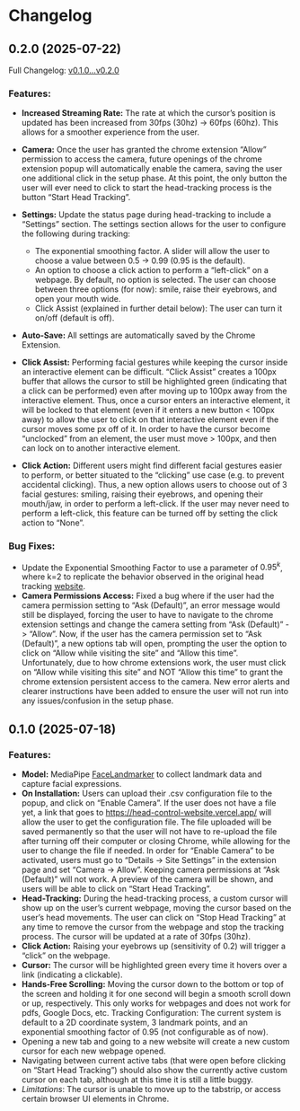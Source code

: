 # Changelog

## 0.2.0 (2025-07-22)

Full Changelog: [v0.1.0...v0.2.0](https://github.com/thshao2/head-tracking-chrome-extension/compare/v0.1.0...v0.2.0)

### Features:
- **Increased Streaming Rate:** The rate at which the cursor’s position is updated has been increased from 30fps (30hz) -> 60fps (60hz). This allows for a smoother experience from the user.

- **Camera:** Once the user has granted the chrome extension “Allow” permission to access the camera, future openings of the chrome extension popup will automatically enable the camera, saving the user one additional click in the setup phase. At this point, the only button the user will ever need to click to start the head-tracking process is the button “Start Head Tracking”.
- **Settings:** Update the status page during head-tracking to include a “Settings” section. The settings section allows for the user to configure the following during tracking:
  - The exponential smoothing factor. A slider will allow the user to choose a value between 0.5 -> 0.99 (0.95 is the default).
  - An option to choose a click action to perform a “left-click” on a webpage. By default, no option is selected. The user can choose between three options (for now): smile, raise their eyebrows, and open your mouth wide.
  - Click Assist (explained in further detail below): The user can turn it on/off (default is off).
- **Auto-Save:** All settings are automatically saved by the Chrome Extension.
- **Click Assist:** Performing facial gestures while keeping the cursor inside an interactive element can be difficult. “Click Assist” creates a 100px buffer that allows the cursor to still be highlighted green (indicating that a click can be performed) even after moving up to 100px away from the interactive element. Thus, once a cursor enters an interactive element, it will be locked to that element (even if it enters a new button < 100px away) to allow the user to click on that interactive element even if the cursor moves some px off of it. In order to have the cursor become “unclocked” from an element, the user must move > 100px, and then can lock on to another interactive element.
- **Click Action:** Different users might find different facial gestures easier to perform, or better situated to the “clicking” use case (e.g. to prevent accidental clicking). Thus, a new option allows users to choose out of 3 facial gestures: smiling, raising their eyebrows, and opening their mouth/jaw, in order to perform a left-click. If the user may never need to perform a left-click, this feature can be turned off by setting the click action to “None”.


### Bug Fixes:

- Update the Exponential Smoothing Factor to use a parameter of $0.95^k$, where k=2 to replicate the behavior observed in the original head tracking [website](https://head-control-website.vercel.app/).
- **Camera Permissions Access:** Fixed a bug where if the user had the camera permission setting to “Ask (Default)”, an error message would still be displayed, forcing the user to have to navigate to the chrome extension settings and change the camera setting from “Ask (Default)” -> “Allow”. Now, if the user has the camera permission set to “Ask (Default)”, a new options tab will open, prompting the user the option to click on “Allow while visiting the site” and “Allow this time”. Unfortunately, due to how chrome extensions work, the user must click on “Allow while visiting this site” and NOT “Allow this time” to grant the chrome extension persistent access to the camera. New error alerts and clearer instructions have been added to ensure the user will not run into any issues/confusion in the setup phase.

## 0.1.0 (2025-07-18)

### Features:
- **Model:** MediaPipe [FaceLandmarker](https://ai.google.dev/edge/mediapipe/solutions/vision/face_landmarker) to collect landmark data and capture facial expressions.
- **On Installation:** Users can upload their .csv configuration file to the popup, and click on “Enable Camera”. If the user does not have a file yet, a link that goes to https://head-control-website.vercel.app/ will allow the user to get the configuration file. The file uploaded will be saved permanently so that the user will not have to re-upload the file after turning off their computer or closing Chrome, while allowing for the user to change the file if needed. In order for “Enable Camera” to be activated, users must go to “Details -> Site Settings” in the extension page and set “Camera -> Allow”. Keeping camera permissions at “Ask (Default)” will not work. A preview of the camera will be shown, and users will be able to click on “Start Head Tracking”.
- **Head-Tracking:** During the head-tracking process, a custom cursor will show up on the user’s current webpage, moving the cursor based on the user’s head movements. The user can click on “Stop Head Tracking” at any time to remove the cursor from the webpage and stop the tracking process. The cursor will be updated at a rate of 30fps (30hz).
- **Click Action:** Raising your eyebrows up (sensitivity of 0.2) will trigger a “click” on the webpage.
- **Cursor:** The cursor will be highlighted green every time it hovers over a link (indicating a clickable).
- **Hands-Free Scrolling:** Moving the cursor down to the bottom or top of the screen and holding it for one second will begin a smooth scroll down or up, respectively. This only works for webpages and does not work for pdfs, Google Docs, etc.
Tracking Configuration: The current system is default to a 2D coordinate system, 3 landmark points, and an exponential smoothing factor of 0.95 (not configurable as of now).
- Opening a new tab and going to a new website will create a new custom cursor for each new webpage opened.
- Navigating between current active tabs (that were open before clicking on “Start Head Tracking”) should also show the currently active custom cursor on each tab, although at this time it is still a little buggy.
- _Limitations_: The cursor is unable to move up to the tabstrip, or access certain browser UI elements in Chrome.